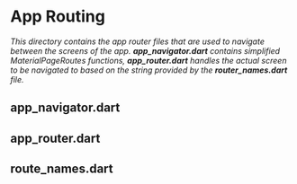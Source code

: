 # App Routing

*This directory contains the app router files that are used to navigate between the screens of the app. **app_navigator.dart** contains simplified MaterialPageRoutes functions, **app_router.dart** handles the actual screen to be navigated to based on the string provided by the **router_names.dart** file.*


## app_navigator.dart

## app_router.dart

## route_names.dart